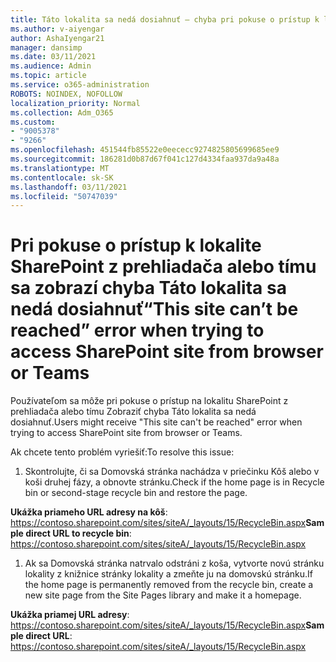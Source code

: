 ```yaml
---
title: Táto lokalita sa nedá dosiahnuť – chyba pri pokuse o prístup k lokalite SharePoint z prehliadača alebo tímu
ms.author: v-aiyengar
author: AshaIyengar21
manager: dansimp
ms.date: 03/11/2021
ms.audience: Admin
ms.topic: article
ms.service: o365-administration
ROBOTS: NOINDEX, NOFOLLOW
localization_priority: Normal
ms.collection: Adm_O365
ms.custom:
- "9005378"
- "9266"
ms.openlocfilehash: 451544fb85522e0eececc9274825805699685ee9
ms.sourcegitcommit: 186281d0b87d67f041c127d4334faa937da9a48a
ms.translationtype: MT
ms.contentlocale: sk-SK
ms.lasthandoff: 03/11/2021
ms.locfileid: "50747039"
---
```

# <a name="this-site-cant-be-reached-error-when-trying-to-access-sharepoint-site-from-browser-or-teams"></a><span data-ttu-id="df095-102">Pri pokuse o prístup k lokalite SharePoint z prehliadača alebo tímu sa zobrazí chyba Táto lokalita sa nedá dosiahnuť</span><span class="sxs-lookup"><span data-stu-id="df095-102">“This site can’t be reached” error when trying to access SharePoint site from browser or Teams</span></span>

<span data-ttu-id="df095-103">Používateľom sa môže pri pokuse o prístup na lokalitu SharePoint z prehliadača alebo tímu Zobraziť chyba Táto lokalita sa nedá dosiahnuť.</span><span class="sxs-lookup"><span data-stu-id="df095-103">Users might receive "This site can't be reached" error when trying to access SharePoint site from browser or Teams.</span></span> 

<span data-ttu-id="df095-104">Ak chcete tento problém vyriešiť:</span><span class="sxs-lookup"><span data-stu-id="df095-104">To resolve this issue:</span></span> 

1. <span data-ttu-id="df095-105">Skontrolujte, či sa Domovská stránka nachádza v priečinku Kôš alebo v koši druhej fázy, a obnovte stránku.</span><span class="sxs-lookup"><span data-stu-id="df095-105">Check if the home page is in Recycle bin or second-stage recycle bin and restore the page.</span></span>

<span data-ttu-id="df095-106">**Ukážka priameho URL adresy na kôš**: https://contoso.sharepoint.com/sites/siteA/_layouts/15/RecycleBin.aspx</span><span class="sxs-lookup"><span data-stu-id="df095-106">**Sample direct URL to recycle bin**: https://contoso.sharepoint.com/sites/siteA/_layouts/15/RecycleBin.aspx</span></span>

1. <span data-ttu-id="df095-107">Ak sa Domovská stránka natrvalo odstráni z koša, vytvorte novú stránku lokality z knižnice stránky lokality a zmeňte ju na domovskú stránku.</span><span class="sxs-lookup"><span data-stu-id="df095-107">If the home page is permanently removed from the recycle bin, create a new site page from the Site Pages library and make it a homepage.</span></span> 

<span data-ttu-id="df095-108">**Ukážka priamej URL adresy**: https://contoso.sharepoint.com/sites/siteA/_layouts/15/RecycleBin.aspx</span><span class="sxs-lookup"><span data-stu-id="df095-108">**Sample direct URL**: https://contoso.sharepoint.com/sites/siteA/_layouts/15/RecycleBin.aspx</span></span>